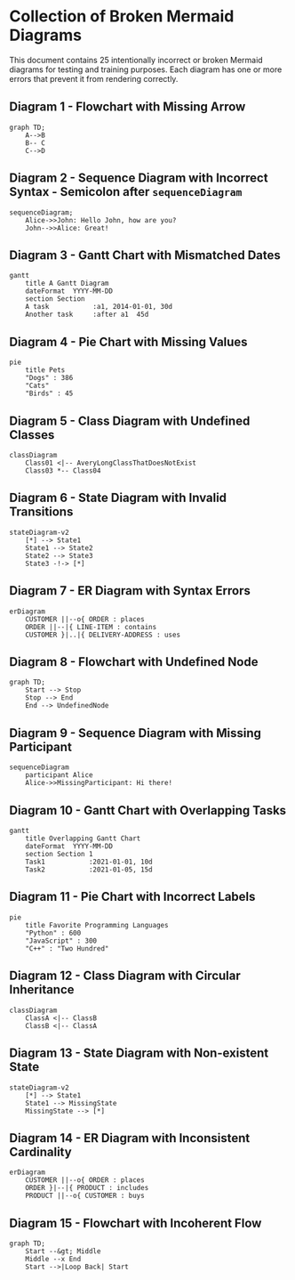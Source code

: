 
# Collection of Broken Mermaid Diagrams

This document contains 25 intentionally incorrect or broken Mermaid diagrams for testing and training purposes. Each diagram has one or more errors that prevent it from rendering correctly.

## Diagram 1 - Flowchart with Missing Arrow
```mermaid
graph TD;
    A-->B
    B-- C
    C-->D
```

## Diagram 2 - Sequence Diagram with Incorrect Syntax - Semicolon after `sequenceDiagram`
```mermaid
sequenceDiagram;
    Alice->>John: Hello John, how are you?
    John-->>Alice: Great!
```

## Diagram 3 - Gantt Chart with Mismatched Dates
```mermaid
gantt
    title A Gantt Diagram
    dateFormat  YYYY-MM-DD
    section Section
    A task           :a1, 2014-01-01, 30d
    Another task     :after a1  45d
```

## Diagram 4 - Pie Chart with Missing Values
```mermaid
pie
    title Pets
    "Dogs" : 386
    "Cats"
    "Birds" : 45
```

## Diagram 5 - Class Diagram with Undefined Classes
```mermaid
classDiagram
    Class01 <|-- AveryLongClassThatDoesNotExist
    Class03 *-- Class04
```

## Diagram 6 - State Diagram with Invalid Transitions
```mermaid
stateDiagram-v2
    [*] --> State1
    State1 --> State2
    State2 --> State3
    State3 -!-> [*]
```

## Diagram 7 - ER Diagram with Syntax Errors
```mermaid
erDiagram
    CUSTOMER ||--o{ ORDER : places
    ORDER ||--|{ LINE-ITEM : contains
    CUSTOMER }|..|{ DELIVERY-ADDRESS : uses
```

## Diagram 8 - Flowchart with Undefined Node
```mermaid
graph TD;
    Start --> Stop
    Stop --> End
    End --> UndefinedNode
```

## Diagram 9 - Sequence Diagram with Missing Participant
```mermaid
sequenceDiagram
    participant Alice
    Alice->>MissingParticipant: Hi there!
```

## Diagram 10 - Gantt Chart with Overlapping Tasks
```mermaid
gantt
    title Overlapping Gantt Chart
    dateFormat  YYYY-MM-DD
    section Section 1
    Task1           :2021-01-01, 10d
    Task2           :2021-01-05, 15d
```

## Diagram 11 - Pie Chart with Incorrect Labels
```mermaid
pie
    title Favorite Programming Languages
    "Python" : 600
    "JavaScript" : 300
    "C++" : "Two Hundred"
```

## Diagram 12 - Class Diagram with Circular Inheritance
```mermaid
classDiagram
    ClassA <|-- ClassB
    ClassB <|-- ClassA
```

## Diagram 13 - State Diagram with Non-existent State
```mermaid
stateDiagram-v2
    [*] --> State1
    State1 --> MissingState
    MissingState --> [*]
```

## Diagram 14 - ER Diagram with Inconsistent Cardinality
```mermaid
erDiagram
    CUSTOMER ||--o{ ORDER : places
    ORDER }|--|{ PRODUCT : includes
    PRODUCT ||--o{ CUSTOMER : buys
```

## Diagram 15 - Flowchart with Incoherent Flow
```mermaid
graph TD;
    Start --&gt; Middle
    Middle --x End
    Start -->|Loop Back| Start
```
